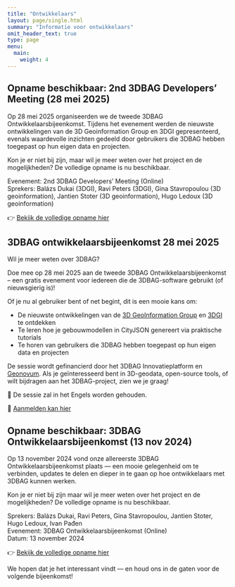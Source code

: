 ```yaml
---
title: "Ontwikkelaars"
layout: page/single.html
summary: "Informatie voor ontwikkelaars"
omit_header_text: true
type: page
menu:
  main:
    weight: 4
---
```


## Opname beschikbaar: 2nd 3DBAG Developers’ Meeting (28 mei 2025)

Op 28 mei 2025 organiseerden we de tweede 3DBAG Ontwikkelaarsbijeenkomst. Tijdens het evenement werden de nieuwste ontwikkelingen van de 3D Geoinformation Group en 3DGI gepresenteerd, evenals waardevolle inzichten gedeeld door gebruikers die 3DBAG hebben toegepast op hun eigen data en projecten.

Kon je er niet bij zijn, maar wil je meer weten over het project en de mogelijkheden? De volledige opname is nu beschikbaar.

Evenement: 2nd 3DBAG Developers’ Meeting (Online)  
Sprekers: Balázs Dukai (3DGI), Ravi Peters (3DGI), Gina Stavropoulou (3D geoinformation), Jantien Stoter (3D geoinformation), Hugo Ledoux (3D geoinformation)

👉 [Bekijk de volledige opname hier](https://youtu.be/M1ebdA58cg8)


## 3DBAG ontwikkelaarsbijeenkomst 28 mei 2025

Wil je meer weten over 3DBAG?

Doe mee op 28 mei 2025 aan de tweede 3DBAG Ontwikkelaarsbijeenkomst – een gratis evenement voor iedereen die de 3DBAG-software gebruikt (of nieuwsgierig is)!

Of je nu al gebruiker bent of net begint, dit is een mooie kans om:

- De nieuwste ontwikkelingen van de [3D GeoInformation Group](https://3d.bk.tudelft.nl/) en [3DGI](https://3dgi.nl/) te ontdekken
- Te leren hoe je gebouwmodellen in CityJSON genereert via praktische tutorials
- Te horen van gebruikers die 3DBAG hebben toegepast op hun eigen data en projecten

De sessie wordt gefinancierd door het 3DBAG Innovatieplatform en [Geonovum](https://www.geonovum.nl/).
Als je geïnteresseerd bent in 3D-geodata, open-source tools, of wilt bijdragen aan het 3DBAG-project, zien we je graag!

📍 De sessie zal in het Engels worden gehouden.

🔗 [Aanmelden kan hier](https://www.geonovum.nl/agenda/3dbag-developers-meeting-may-28-2025)

##  Opname beschikbaar: 3DBAG Ontwikkelaarsbijeenkomst (13 nov 2024)

Op 13 november 2024 vond onze allereerste 3DBAG Ontwikkelaarsbijeenkomst plaats — een mooie gelegenheid om te verbinden, updates te delen en dieper in te gaan op hoe ontwikkelaars met 3DBAG kunnen werken.

Kon je er niet bij zijn maar wil je meer weten over het project en de mogelijkheden? De volledige opname is nu beschikbaar.

Sprekers:
Balázs Dukai, Ravi Peters, Gina Stavropoulou, Jantien Stoter, Hugo Ledoux, Ivan Pađen  
Evenement: 3DBAG Ontwikkelaarsbijeenkomst (Online)  
Datum: 13 november 2024

👉 [Bekijk de volledige opname hier](https://www.youtube.com/watch?v=jctlRddCgiU)

We hopen dat je het interessant vindt — en houd ons in de gaten voor de volgende bijeenkomst!